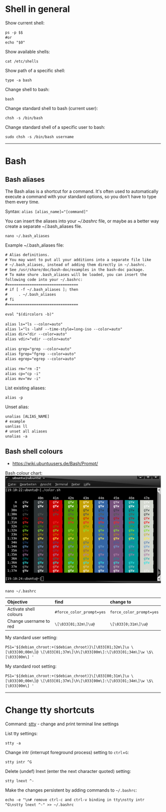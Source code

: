 # Shell in general

Show current shell:

```shell
ps -p $$
#or
echo "$0"
```

Show available shells:

```shell
cat /etc/shells
```

Show path of a specific shell:

```shell
type -a bash
```

Change shell to bash:

```shell
bash
```

Change standard shell to bash (current user):

```shell
chsh -s /bin/bash
```

Change standard shell of a specific user to bash:

```shell
sudo chsh -s /bin/bash username
```

--------------------

# Bash

## Bash aliases

The Bash alias is a shortcut for a command. It's often used to automatically execute a command with your standard options, so you don't have to type them every time.  

Syntax: `alias [alias_name]="[command]"`

You can insert the aliases into your _~/.bashrc_ file, or maybe as a better way create a separate ~/.bash_aliases file.  

```shell
nano ~/.bash_aliases
```  

Example ~/.bash_aliases file:

```text
# Alias definitions.
# You may want to put all your additions into a separate file like
# ~/.bash_aliases, instead of adding them directly in ~/.bashrc.
# See /usr/share/doc/bash-doc/examples in the bash-doc package.
# To make shure .bash_aliases will be loaded, you can insert the following code into your ~/.bashrc:
#================================
# if [ -f ~/.bash_aliases ]; then
#     . ~/.bash_aliases
# fi
#================================

eval "$(dircolors -b)"

alias ls="ls --color=auto"
alias l="ls -lahF --time-style=long-iso --color=auto"
alias dir="dir --color=auto"
alias vdir="vdir --color=auto"

alias grep="grep --color=auto"
alias fgrep="fgrep --color=auto"
alias egrep="egrep --color=auto"

alias rm="rm -I"
alias cp="cp -i"
alias mv="mv -i"
```  

List existing aliases:

```shell
alias -p
```

Unset alias:

```shell
unalias [ALIAS_NAME]
# example
uanlias ll
# unset all aliases
unalias -a
```  

## Bash shell colours

- https://wiki.ubuntuusers.de/Bash/Prompt/  

Bash colour chart:  
![Bash Colour Chart](../zz_rss/bash-color-chart.png)

```shell
nano ~/.bashrc
```  

| Objective | find | change to |
|:---------|:---------|:----------|
| Activate shell colours | `#force_color_prompt=yes` | `force_color_prompt=yes`|
| Change username to red | `\[\033[01;32m\]\u@` | `\[\033[0;31m\]\u@` |

My standard user setting:  
```shell
PS1='${debian_chroot:+($debian_chroot)}\[\033[01;32m\]\u \[\033[00;00m\]@ \[\033[01;37m\]\h\[\033[00m\]:\[\033[01;34m\]\w \$\[\033[00m\] '
``` 

My standard root setting:  
```shell
PS1='${debian_chroot:+($debian_chroot)}\[\033[00;31m\]\u \[\033[00;00m\]@ \[\033[01;37m\]\h\[\033[00m\]:\[\033[01;34m\]\w \$\[\033[00m\] '
``` 

--------------------

# Change tty shortcuts 

Command: [stty](https://manpages.debian.org/bullseye/coreutils/stty.1.en.html) - change and print terminal line settings

List tty settings:  
```shell
stty -a
```  

Change intr (interrupt foreground process) setting to `ctrl`+`G`:  
```shell
stty intr ^G
```  

Delete (undef) lnext (enter the next character quoted) setting:  
```shell
stty lnext ^-
```  

Make the changes persistent by adding commands to `~/.bashrc`:  
```shell
echo -e "\n# remove ctrl-c and ctrl-v binding in tty\nstty intr ^G\nstty lnext ^-" >> ~/.bashrc
```  
